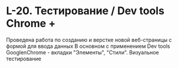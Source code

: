 # L-20. Тестирование / Dev tools Chrome + 

Проведена работа по созданию и верстке новой веб-страницы с формой для ввода данных 
В основном с применением Dev tools GooglenChrome - вкладки "Элементы", "Стили".
Визуальное тестирование